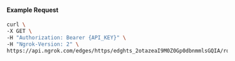 <!-- Code generated for API Clients. DO NOT EDIT. -->

#### Example Request

```bash
curl \
-X GET \
-H "Authorization: Bearer {API_KEY}" \
-H "Ngrok-Version: 2" \
https://api.ngrok.com/edges/https/edghts_2otazeaI9M0Z0Gp0dbnmmlsGQIA/routes/edghtsrt_2otazjvrLAi5OVLmSiATFA3G9DM/traffic_policy
```
